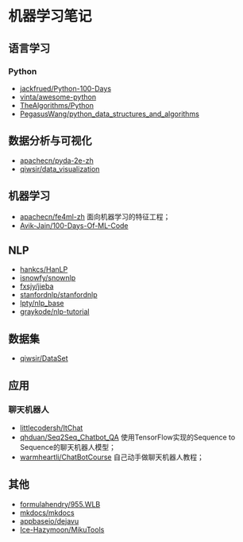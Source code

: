 # 机器学习笔记

## 语言学习

### Python
- [jackfrued/Python-100-Days](https://github.com/jackfrued/Python-100-Days)
- [vinta/awesome-python](https://github.com/vinta/awesome-python)
- [TheAlgorithms/Python](https://github.com/TheAlgorithms/Python)
- [PegasusWang/python_data_structures_and_algorithms](https://github.com/PegasusWang/python_data_structures_and_algorithms)

## 数据分析与可视化
- [apachecn/pyda-2e-zh](https://github.com/apachecn/pyda-2e-zh)
- [qiwsir/data_visualization](https://github.com/qiwsir/data_visualization)

## 机器学习
- [apachecn/fe4ml-zh](https://github.com/apachecn/fe4ml-zh) 面向机器学习的特征工程；
- [Avik-Jain/100-Days-Of-ML-Code](https://github.com/Avik-Jain/100-Days-Of-ML-Code)

## NLP
- [hankcs/HanLP](https://github.com/hankcs/HanLP)
- [isnowfy/snownlp](https://github.com/isnowfy/snownlp)
- [fxsjy/jieba](https://github.com/fxsjy/jieba)
- [stanfordnlp/stanfordnlp](https://github.com/stanfordnlp/stanfordnlp)
- [lpty/nlp_base](https://github.com/lpty/nlp_base)
- [graykode/nlp-tutorial](https://github.com/graykode/nlp-tutorial)

## 数据集
- [qiwsir/DataSet](https://github.com/qiwsir/DataSet)

## 应用

### 聊天机器人
- [littlecodersh/ItChat](https://github.com/littlecodersh/ItChat) 
- [qhduan/Seq2Seq_Chatbot_QA](https://github.com/qhduan/Seq2Seq_Chatbot_QA) 使用TensorFlow实现的Sequence to Sequence的聊天机器人模型；
- [warmheartli/ChatBotCourse](https://github.com/warmheartli/ChatBotCourse) 自己动手做聊天机器人教程；

## 其他
- [formulahendry/955.WLB](https://github.com/formulahendry/955.WLB)
- [mkdocs/mkdocs](https://github.com/mkdocs/mkdocs)
- [appbaseio/dejavu](https://github.com/appbaseio/dejavu)
- [Ice-Hazymoon/MikuTools](https://github.com/Ice-Hazymoon/MikuTools)